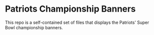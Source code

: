 # Patriots Championship Banners

This repo is a self-contained set of files that displays the Patriots' Super Bowl championship banners.
